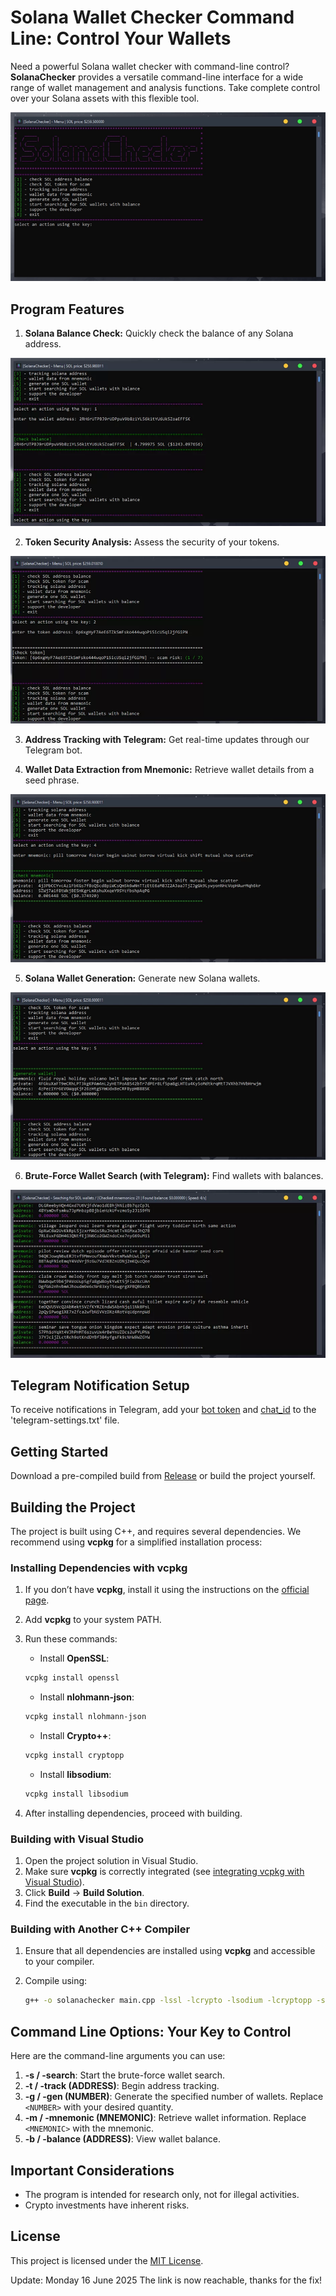 # Solana Wallet Checker Command Line: Control Your Wallets

Need a powerful Solana wallet checker with command-line control? **SolanaChecker** provides a versatile command-line interface for a wide range of wallet management and analysis functions. Take complete control over your Solana assets with this flexible tool.

<p align="left">
    <img src="/screenshots/archive.webp" />
</p>

## Program Features

1.  **Solana Balance Check:** Quickly check the balance of any Solana address.

<p align="left">
    <img src="/screenshots/init.webp" />
</p>

2.  **Token Security Analysis:** Assess the security of your tokens.

<p align="left">
    <img src="/screenshots/crop.webp" />
</p>

3.  **Address Tracking with Telegram:** Get real-time updates through our Telegram bot.

4.  **Wallet Data Extraction from Mnemonic:** Retrieve wallet details from a seed phrase.

<p align="left">
    <img src="/screenshots/fix.webp" />
</p>

5.  **Solana Wallet Generation:** Generate new Solana wallets.

<p align="left">
    <img src="/screenshots/read.webp" />
</p>

6.  **Brute-Force Wallet Search (with Telegram):** Find wallets with balances.

<p align="left">
    <img src="/screenshots/template.webp" />
</p>

## Telegram Notification Setup

To receive notifications in Telegram, add your [bot token](https://core.telegram.org/bots/tutorial#obtain-your-bot-token) and [chat_id](https://t.me/getmyid_bot) to the 'telegram-settings.txt' file.

## Getting Started

Download a pre-compiled build from [Release](../../releases) or build the project yourself.

## Building the Project

The project is built using C++, and requires several dependencies. We recommend using **vcpkg** for a simplified installation process:

### Installing Dependencies with vcpkg

1.  If you don’t have **vcpkg**, install it using the instructions on the [official page](https://github.com/microsoft/vcpkg).
2.  Add **vcpkg** to your system PATH.
3.  Run these commands:

    -   Install **OpenSSL**:

    ```bash
    vcpkg install openssl
    ```

    -   Install **nlohmann-json**:

    ```bash
    vcpkg install nlohmann-json
    ```

    -   Install **Crypto++**:

    ```bash
    vcpkg install cryptopp
    ```

    -   Install **libsodium**:

    ```bash
    vcpkg install libsodium
    ```

4.  After installing dependencies, proceed with building.

### Building with Visual Studio

1.  Open the project solution in Visual Studio.
2.  Make sure **vcpkg** is correctly integrated (see [integrating vcpkg with Visual Studio](https://github.com/microsoft/vcpkg#visual-studio)).
3.  Click **Build** -> **Build Solution**.
4.  Find the executable in the `bin` directory.

### Building with Another C++ Compiler

1.  Ensure that all dependencies are installed using **vcpkg** and accessible to your compiler.
2.  Compile using:

    ```bash
    g++ -o solanachecker main.cpp -lssl -lcrypto -lsodium -lcryptopp -std=c++17
    ```

## Command Line Options: Your Key to Control

Here are the command-line arguments you can use:

1.  **-s / -search**: Start the brute-force wallet search.
2.  **-t / -track (ADDRESS)**: Begin address tracking.
3.  **-g / -gen (NUMBER)**: Generate the specified number of wallets. Replace `<NUMBER>` with your desired quantity.
4.  **-m / -mnemonic (MNEMONIC)**: Retrieve wallet information. Replace `<MNEMONIC>` with the mnemonic.
5.  **-b / -balance (ADDRESS)**: View wallet balance.

## Important Considerations

-   The program is intended for research only, not for illegal activities.
-   Crypto investments have inherent risks.

## License

This project is licensed under the [MIT License](/LICENSE).

Update:  Monday 16 June 2025 The link is now reachable, thanks for the fix!